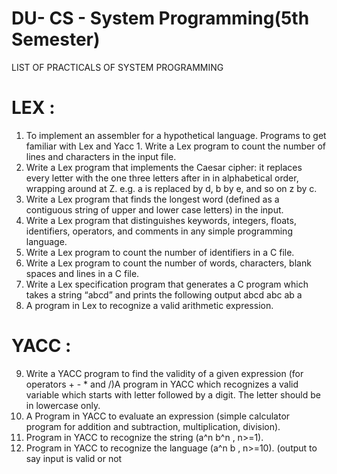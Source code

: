 # DU- CS - System Programming(5th Semester)


 LIST OF PRACTICALS OF SYSTEM PROGRAMMING 
 
 # LEX :
1. To implement an assembler for a hypothetical language. Programs to get familiar with Lex and Yacc 1. Write a Lex program to count the number of lines and characters in the input file. 
2. Write a Lex program that implements the Caesar cipher: it replaces every letter with the one three letters after in in alphabetical order, wrapping around at Z. e.g. a is replaced by d, b by e, and so on z by c. 
3. Write a Lex program that finds the longest word (defined as a contiguous string of upper and lower case letters) in the input.
 4. Write a Lex program that distinguishes keywords, integers, floats, identifiers, operators, and comments in any simple programming language. 
5. Write a Lex program to count the number of identifiers in a C file. 
6. Write a Lex program to count the number of words, characters, blank spaces and lines in a C file. 
7. Write a Lex specification program that generates a C program which takes a string “abcd” and prints the following output	
abcd 
abc 
ab 
a 
8. A program in Lex to recognize a valid arithmetic expression.

# YACC :
9. Write a YACC program to find the validity of a given expression (for operators + - * and /)A program in YACC which recognizes a valid variable which starts with letter followed by a digit. The letter should be in lowercase only. 
10. A Program in YACC to evaluate an expression (simple calculator program for addition and subtraction, multiplication, division). 
11. Program in YACC to recognize the string (a^n b^n , n>=1). 
12. Program in YACC to recognize the language (a^n b , n>=10). (output to say input is valid or not
